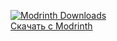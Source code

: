 [![Modrinth Downloads](https://img.shields.io/modrinth/dt/sponger)](https://modrinth.com/mod/sponger/)  
[Скачать с Modrinth](https://modrinth.com/mod/sponger/)
